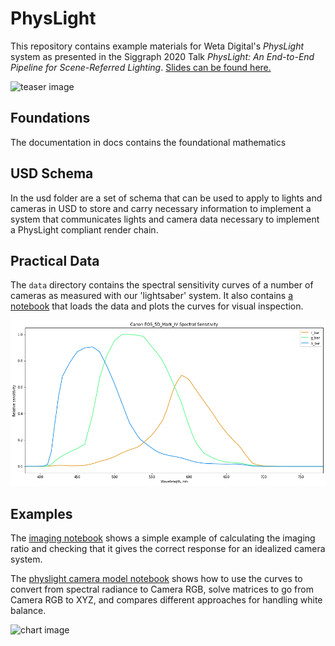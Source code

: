 # PhysLight

This repository contains example materials for Weta Digital's *PhysLight* system as presented in the Siggraph 2020 Talk *PhysLight: An End-to-End Pipeline for Scene-Referred Lighting*. [Slides can be found here.](https://drive.google.com/file/d/1a2jGciAmfH9yPdJCXNuNNEs_U07znp9C/view?usp=sharing)

![teaser image](img/teaser_gmp.jpg)

## Foundations

The documentation in docs contains the foundational mathematics

## USD Schema

In the usd folder are a set of schema that can be used to apply to
lights and cameras in USD to store and carry necessary information to
implement a system that communicates lights and camera data necessary
to implement a PhysLight compliant render chain.

## Practical Data

The `data` directory contains the spectral sensitivity curves of a number of cameras as measured with our 'lightsaber' system. It also contains [a notebook](https://github.com/wetadigital/physlight/blob/master/data/plot_curves.ipynb) that loads the data and plots the curves for visual inspection.

![curves image](img/plot_5div.png)

## Examples

The [imaging notebook](https://github.com/wetadigital/physlight/blob/master/examples/physlight_imaging.ipynb) shows a simple example of calculating the imaging ratio and checking that it gives the correct response for an idealized camera system.

The [physlight camera model notebook](https://github.com/wetadigital/physlight/blob/master/examples/physlight_camera_model.ipynb) shows how to use the curves to convert from spectral radiance to Camera RGB, solve matrices to go from Camera RGB to XYZ, and compares different approaches for handling white balance.

![chart image](img/chart_wb.png)
